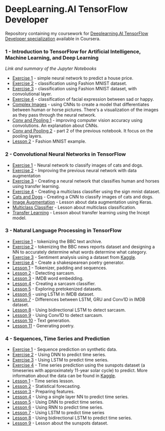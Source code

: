 # DeepLearning.AI TensorFlow Developer

Repository containing my coursework for [Deeplearning.AI TensorFlow Developer specialization](https://www.coursera.org/professional-certificates/tensorflow-in-practice) available in Coursera.

### 1 - Introduction to TensorFlow for Artificial Intelligence, Machine Learning, and Deep Learning
*Link and summary of the Jupyter Notebooks*
  * [Exercise 1](https://github.com/pedrohortencio/tensorflow-developer/blob/main/1%20-%20Introduction%20to%20TensorFlow/Exercise_1_House_Prices_Question.ipynb) - simple neural network to predict a house price.
  * [Exercise 2](https://github.com/pedrohortencio/tensorflow-developer/blob/main/1%20-%20Introduction%20to%20TensorFlow/Exercise2_Question.ipynb) - classification using Fashion MNIST dataset.
  * [Exercise 3](https://github.com/pedrohortencio/tensorflow-developer/blob/main/1%20-%20Introduction%20to%20TensorFlow/Excercise_3_Question.ipynb) - classification using Fashion MNIST dataset, with convolutional layer.
  * [Exercise 4](https://github.com/pedrohortencio/tensorflow-developer/blob/main/1%20-%20Introduction%20to%20TensorFlow/Exercise4_Question.ipynb) - classification of facial expression between sad or happy.
  * [Complex Images]() - using CNNs to create a model that differentiates between human or horse pictures. There's a visualization of the images as they pass through the neural network.
  * [Conv and Pooling 1](https://github.com/pedrohortencio/tensorflow-developer/blob/main/1%20-%20Introduction%20to%20TensorFlow/Conv_and_Pooling_1.ipynb) - improving computer vision accuracy using convolutions. An explanation about CNNs.
  * [Conv and Pooling 2](https://github.com/pedrohortencio/tensorflow-developer/blob/main/1%20-%20Introduction%20to%20TensorFlow/Conv_and_Pooling_2.ipynb) - part 2 of the previous notebook. It focus on the pooling layers.
  * [Lesson 2](https://github.com/pedrohortencio/tensorflow-developer/blob/main/1%20-%20Introduction%20to%20TensorFlow/Lesson_2_Fashion_MNIST.ipynb) - Fashion MNIST example.


### 2 - Convolutional Neural Networks in TensorFlow
 * [Exercise 1](https://github.com/pedrohortencio/tensorflow-developer/blob/main/2%20-%20Convolutional%20Neural%20Networks%20in%20TensorFlow/Exercise_1_Cats_vs_Dogs_Question.ipynb) - Neural network to classify images of cats and dogs.
 * [Exercise 2](https://github.com/pedrohortencio/tensorflow-developer/blob/main/2%20-%20Convolutional%20Neural%20Networks%20in%20TensorFlow/Exercise_2_Cats_vs_Dogs_using_augmentation.ipynb) - Improving the previous neural network with data augmentation 
 * [Exercise 3](https://github.com/pedrohortencio/tensorflow-developer/blob/main/2%20-%20Convolutional%20Neural%20Networks%20in%20TensorFlow/Exercise_3_Horses_vs_humans_using_Transfer_Learning.ipynb) - Creating a neural network that classifies human and horses using transfer learning.
 * [Exercise 4](https://github.com/pedrohortencio/tensorflow-developer/blob/main/2%20-%20Convolutional%20Neural%20Networks%20in%20TensorFlow/Exercise_4_Multi_class_classifier_Question_FINAL.ipynb) - Creating a multiclass classifier using the sign mnist dataset.
 * [Cats and Dogs](https://github.com/pedrohortencio/tensorflow-developer/blob/main/2%20-%20Convolutional%20Neural%20Networks%20in%20TensorFlow/Cats_Dogs.ipynb) - Creating a CNN to classify images of cats and dogs. 
 * [Image Augmentation](https://github.com/pedrohortencio/tensorflow-developer/blob/main/2%20-%20Convolutional%20Neural%20Networks%20in%20TensorFlow/Image_Augmentation.ipynb) - Lesson about data augmentation using Keras.
 * [Multiclass Classifier](https://github.com/pedrohortencio/tensorflow-developer/blob/main/2%20-%20Convolutional%20Neural%20Networks%20in%20TensorFlow/Multiclass_Classifier.ipynb) - Lesson about multiclass classification.
 * [Transfer Learning](https://github.com/pedrohortencio/tensorflow-developer/blob/main/2%20-%20Convolutional%20Neural%20Networks%20in%20TensorFlow/Transfer_Learning_Inception.ipynb) - Lesson about transfer learning using the Incept model. 


### 3 - Natural Language Processing in TensorFlow
 * [Exercise 1](https://github.com/pedrohortencio/tensorflow-developer/blob/main/3%20-%20Natural%20Language%20Processing%20in%20TensorFlow/Exercise_1_(BBC_Archive).ipynb) - tokenizing the BBC text archive.
 * [Exercise 2](https://github.com/pedrohortencio/tensorflow-developer/blob/main/3%20-%20Natural%20Language%20Processing%20in%20TensorFlow/Exercise_2.ipynb) - tokenizing the BBC news reports dataset and designing a NN to accurately determine what words determine what category.
 * [Exercise 3](https://github.com/pedrohortencio/tensorflow-developer/blob/main/3%20-%20Natural%20Language%20Processing%20in%20TensorFlow/Exercise_3_Sentiment_Analysis.ipynb) - Sentiment analysis using a dataset from [Kaggle](https://www.kaggle.com/kazanova/sentiment140).
 * [Exercise 4](https://github.com/pedrohortencio/tensorflow-developer/blob/main/3%20-%20Natural%20Language%20Processing%20in%20TensorFlow/Exercise_4_Shakespeare_Poetry_Generator.ipynb) - Create a shakespearean poetry generator.
 * [Lesson 1](https://github.com/pedrohortencio/tensorflow-developer/blob/main/3%20-%20Natural%20Language%20Processing%20in%20TensorFlow/L1_Tokenizer%2C_Padding_and_Sequences.ipynb) - Tokenizer, padding and sequences.
 * [Lesson 2](https://github.com/pedrohortencio/tensorflow-developer/blob/main/3%20-%20Natural%20Language%20Processing%20in%20TensorFlow/L2_Sarcarsm.ipynb) - Detecting sarcasm.
 * [Lesson 3](https://github.com/pedrohortencio/tensorflow-developer/blob/main/3%20-%20Natural%20Language%20Processing%20in%20TensorFlow/L3_IMDB_Word_Embedding.ipynb) - IMDB word embedding.
 * [Lesson 4](https://github.com/pedrohortencio/tensorflow-developer/blob/main/3%20-%20Natural%20Language%20Processing%20in%20TensorFlow/L4_Sarcarsm_Classifier.ipynb) - Creating a sarcasm classifier.
 * [Lesson 5](https://github.com/pedrohortencio/tensorflow-developer/blob/main/3%20-%20Natural%20Language%20Processing%20in%20TensorFlow/L5_Pretokenized_Datasets.ipynb) - Exploring pretokenized datasets.
 * [Lesson 6](https://github.com/pedrohortencio/tensorflow-developer/blob/main/3%20-%20Natural%20Language%20Processing%20in%20TensorFlow/L6_LSTM_in_IMDB_dataset.ipynb) - using LSTM in IMDB dataset.
 * [Lesson 7](https://github.com/pedrohortencio/tensorflow-developer/blob/main/3%20-%20Natural%20Language%20Processing%20in%20TensorFlow/L7_IMDB_GRU_LSTM_Conv1D.ipynb) - Differences between LSTM, GRU and Conv1D in IMDB dataset.
 * [Lesson 8](https://github.com/pedrohortencio/tensorflow-developer/blob/main/3%20-%20Natural%20Language%20Processing%20in%20TensorFlow/L8_Sarcasm_with_Bidirectional_LSTM.ipynb) - Using bidirectional LSTM to detect sarcasm.
 * [Lesson 9](https://github.com/pedrohortencio/tensorflow-developer/blob/main/3%20-%20Natural%20Language%20Processing%20in%20TensorFlow/L9_Sarcasm_with_1D_Convolutional_Layer.ipynb) - Using Conv1D to detect sarcasm.
 * [Lesson 10](https://github.com/pedrohortencio/tensorflow-developer/blob/main/3%20-%20Natural%20Language%20Processing%20in%20TensorFlow/L10_Sequences_(Text_Generation).ipynb) - Text generation.
 * [Lesson 11](https://github.com/pedrohortencio/tensorflow-developer/blob/main/3%20-%20Natural%20Language%20Processing%20in%20TensorFlow/L11_Text_Generation_Poetry.ipynb) - Generating poetry.
 

### 4 - Sequences, Time Series and Prediction
 * [Exercise 1](https://github.com/pedrohortencio/tensorflow-developer/blob/main/4%20-%20Sequences%2C%20Time%20Series%20and%20Prediction/Exercise_1_Create_and_predict_synthetic_data.ipynb) - Sequence prediction on synthetic data.
 * [Exercise 2](https://github.com/pedrohortencio/tensorflow-developer/blob/main/4%20-%20Sequences%2C%20Time%20Series%20and%20Prediction/Exercise_2_Predicting_with_DNN.ipynb) - Using DNN to predict time series.
 * [Exercise 3](https://github.com/pedrohortencio/tensorflow-developer/blob/main/4%20-%20Sequences%2C%20Time%20Series%20and%20Prediction/Exercise_3_RNN_LSTM_MAE.ipynb) - Using LSTM to predict time series.
 * [Exercise 4](https://github.com/pedrohortencio/tensorflow-developer/blob/main/4%20-%20Sequences%2C%20Time%20Series%20and%20Prediction/Exercise_4_Sunspots.ipynb) - Time series prediction using the sunspots dataset (a timeseries with approximately 11-year solar cycle) to predict. More information about the data can be found in [Kaggle](https://www.kaggle.com/robervalt/sunspots).
 * [Lesson 1](https://github.com/pedrohortencio/tensorflow-developer/blob/main/4%20-%20Sequences%2C%20Time%20Series%20and%20Prediction/L1_Times_Series.ipynb) - Time series lesson.
 * [Lesson 2](https://github.com/pedrohortencio/tensorflow-developer/blob/main/4%20-%20Sequences%2C%20Time%20Series%20and%20Prediction/L2_Statistical_Forecasting.ipynb) - Statistical forecasting.
 * [Lesson 3](https://github.com/pedrohortencio/tensorflow-developer/blob/main/4%20-%20Sequences%2C%20Time%20Series%20and%20Prediction/L3_Preparing_Features.ipynb) - Preparing features.
 * [Lesson 4](https://github.com/pedrohortencio/tensorflow-developer/blob/main/4%20-%20Sequences%2C%20Time%20Series%20and%20Prediction/L4_Single_Layer_NN.ipynb) - Using a single layer NN to predict time series.
 * [Lesson 5](https://github.com/pedrohortencio/tensorflow-developer/blob/main/4%20-%20Sequences%2C%20Time%20Series%20and%20Prediction/L5_Deep_NN.ipynb) - Using DNN to predict time series.
 * [Lesson 6](https://github.com/pedrohortencio/tensorflow-developer/blob/main/4%20-%20Sequences%2C%20Time%20Series%20and%20Prediction/L6_RNN.ipynb) - Using RNN to predict time series.
 * [Lesson 7](https://github.com/pedrohortencio/tensorflow-developer/blob/main/4%20-%20Sequences%2C%20Time%20Series%20and%20Prediction/L7_LSTM.ipynb) - Using LSTM to predict time series
 * [Lesson 8](https://github.com/pedrohortencio/tensorflow-developer/blob/main/4%20-%20Sequences%2C%20Time%20Series%20and%20Prediction/L8_Bidirectional_LSTM.ipynb) - Using bidirectional LSTM to predict time series.
 * [Lesson 9](https://github.com/pedrohortencio/tensorflow-developer/blob/main/4%20-%20Sequences%2C%20Time%20Series%20and%20Prediction/L9_Sunspots.ipynb) - Lesson about the sunspots dataset.


